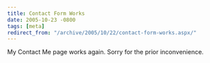 ```yaml
---
title: Contact Form Works
date: 2005-10-23 -0800
tags: [meta]
redirect_from: "/archive/2005/10/22/contact-form-works.aspx/"
---
```


My Contact Me page works again. Sorry for the prior inconvenience.

